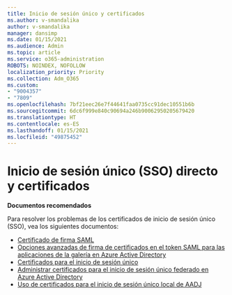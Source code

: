 ```yaml
---
title: Inicio de sesión único y certificados
ms.author: v-smandalika
author: v-smandalika
manager: dansimp
ms.date: 01/15/2021
ms.audience: Admin
ms.topic: article
ms.service: o365-administration
ROBOTS: NOINDEX, NOFOLLOW
localization_priority: Priority
ms.collection: Adm_O365
ms.custom:
- "9004357"
- "7809"
ms.openlocfilehash: 7bf21eec26e7f44641faa0735cc91dec10551b6b
ms.sourcegitcommit: 6dc6f999e840c90694a246b90062950205679420
ms.translationtype: HT
ms.contentlocale: es-ES
ms.lasthandoff: 01/15/2021
ms.locfileid: "49875452"
---
```

# <a name="seamless-single-sign-on-sso-and-certificates"></a>Inicio de sesión único (SSO) directo y certificados

**Documentos recomendados**

Para resolver los problemas de los certificados de inicio de sesión único (SSO), vea los siguientes documentos:

- [Certificado de firma SAML](https://docs.microsoft.com/azure/active-directory/manage-apps/configure-saml-single-sign-on#saml-signing-certificate)
- [Opciones avanzadas de firma de certificados en el token SAML para las aplicaciones de la galería en Azure Active Directory](https://docs.microsoft.com/azure/active-directory/manage-apps/certificate-signing-options)
- [Certificados para el inicio de sesión único](https://docs.microsoft.com/microsoft-365/enterprise/plan-for-third-party-ssl-certificates)
- [Administrar certificados para el inicio de sesión único federado en Azure Active Directory](https://docs.microsoft.com/azure/active-directory/manage-apps/manage-certificates-for-federated-single-sign-on)
- [Uso de certificados para el inicio de sesión único local de AADJ](https://docs.microsoft.com/windows/security/identity-protection/hello-for-business/hello-hybrid-aadj-sso-cert)
